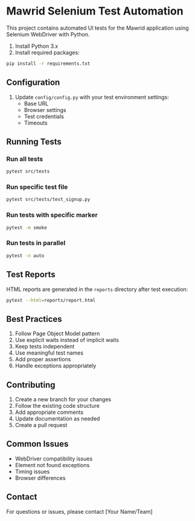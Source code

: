 # Mawrid Selenium Test Automation

This project contains automated UI tests for the Mawrid application using Selenium WebDriver with Python.

1. Install Python 3.x
2. Install required packages:
```bash
pip install -r requirements.txt
```

## Configuration

1. Update `config/config.py` with your test environment settings:
   - Base URL
   - Browser settings
   - Test credentials
   - Timeouts

## Running Tests

### Run all tests
```bash
pytest src/tests
```

### Run specific test file
```bash
pytest src/tests/test_signup.py
```

### Run tests with specific marker
```bash
pytest -m smoke
```

### Run tests in parallel
```bash
pytest -n auto
```

## Test Reports

HTML reports are generated in the `reports` directory after test execution:
```bash
pytest --html=reports/report.html
```

## Best Practices

1. Follow Page Object Model pattern
2. Use explicit waits instead of implicit waits
3. Keep tests independent
4. Use meaningful test names
5. Add proper assertions
6. Handle exceptions appropriately

## Contributing

1. Create a new branch for your changes
2. Follow the existing code structure
3. Add appropriate comments
4. Update documentation as needed
5. Create a pull request

## Common Issues

- WebDriver compatibility issues
- Element not found exceptions
- Timing issues
- Browser differences

## Contact

For questions or issues, please contact [Your Name/Team]
